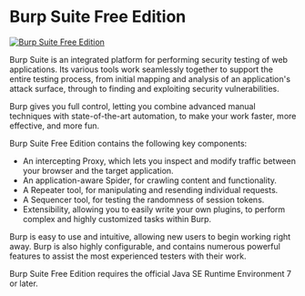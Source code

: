 # Burp Suite Free Edition
[![Burp Suite Free Edition](https://img.shields.io/badge/chocolatey-burp--suite--free--edition-%23333.svg)](https://chocolatey.org/packages/burp-suite-free-edition/)

Burp Suite is an integrated platform for performing security testing of web applications. Its various tools work seamlessly together to support the entire testing process, from initial mapping and analysis of an application's attack surface, through to finding and exploiting security vulnerabilities.

Burp gives you full control, letting you combine advanced manual techniques with state-of-the-art automation, to make your work faster, more effective, and more fun.

Burp Suite Free Edition contains the following key components:
* An intercepting Proxy, which lets you inspect and modify traffic between your browser and the target application.
* An application-aware Spider, for crawling content and functionality.
* A Repeater tool, for manipulating and resending individual requests.
* A Sequencer tool, for testing the randomness of session tokens.
* Extensibility, allowing you to easily write your own plugins, to perform complex and highly customized tasks within Burp.

Burp is easy to use and intuitive, allowing new users to begin working right away. Burp is also highly configurable, and contains numerous powerful features to assist the most experienced testers with their work.

Burp Suite Free Edition requires the official Java SE Runtime Environment 7 or later.
